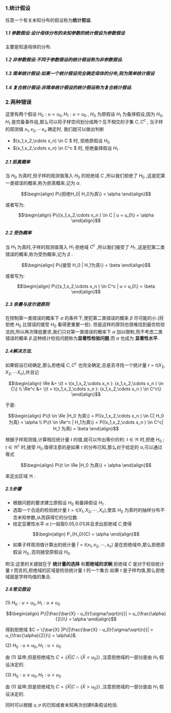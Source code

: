 ### 1.统计假设
任意一个有关未知分布的假设称为**统计假设**.
##### 1.1 参数假设:设计母体分布的未知参数的统计假设为参数假设
主要是知道母体的分布.
##### 1.2 非参数假设:不同于参数假设的统计假设称为非参数假设.
##### 1.3 简单统计假设:如果一个统计假设完全确定母体的分布,则为简单统计假设
##### 1.4 复合统计假设:非简单统计假设的统计假设称为复合统计假设.


### 2.两种错误
这里有两个假设 $H_0:u = u_0,H_1 : u>u_0$ , $H_0$ 为原假设 $H_1$ 为备择假设,因为 $H_0,H_1$ 是完备事件组,那么可以将子样空间划分成两个互不相交的子集 $C,C^c$ , 当子样的观测值 $x_1,x_2,\cdots x_n$ 确定时, 我们就可以做出判断 
* $(x_1,x_2,\cdots x_n) \in C $ 时, 拒绝原假设 $H_0$ 
* $(x_1,x_2,\cdots x_n) \in C^c $ 时, 拒绝备择假设 $H_1$ .
##### 2.1 拒真概率
当 $H_0$ 为真时,但子样的观测值落入 $H_0$ 的拒绝域 $C$ ,所以我们拒绝了 $H_0$ ,这是犯第一类错误的概率,称为拒真概率,记为 $\alpha$.

$$\begin{align}
    P\{拒绝H_0| H_0为真\} = \alpha
\end{align}$$

或者写为:

$$\begin{align}
    P\{(x_1,x_2,\cdots x_n ) \in C |  u = u_0\} = \alpha
\end{align}$$

##### 2.2 受伪概率
当 $H_1$ 为真时,子样的观测值落入 $H_1$ 拒绝域 $C^c$ ,所以我们接受了 $H_1$ ,这是犯第二类错误的概率,称为受伪概率,记为 $\beta$ .

$$\begin{align}
    P\{接受 H_0 | H_1为真\} = \beta 
\end{align}$$

或者写为:

$$\begin{align}
    P\{(x_1,x_2,\cdots x_n ) \in C^c |  u > u_0\} = \beta
\end{align}$$

##### 2.3 奈曼与皮尔逊原则
在控制第一类错误的概率下 $\alpha$ 的条件下,使犯第二类错误的概率 $\beta$ 尽可能的小.(将拒绝 $H_0$ 比错误的接受 $H_0$ 看得更重要一些).
但是这样的原则也很难找到最优检验法则,所以再次降低要求,我们只对第一类错误的概率下 $\alpha$ 加以限制,而不考虑二类错误的概率 $\beta$.这种统计检验问题称为**显著性检验问题**.而 $\alpha$ 也成为 **显著性水平**.

##### 2.4解决方法.
如果假设已经确定,那么拒绝域 $C,C^c$ 也完全确定,总是去寻找一个统计量 $t = t(X_2,X_2,\cdots X_n)$,并且记

$$\begin{align}
    \Re &= \{t = t(x_1,x_2,\cdots x_n ): (x_1,x_2,\cdots x_n ) \in C\} \\
    \Re^c &= \{t = t(x_1,x_2,\cdots x_n ): (x_1,x_2,\cdots x_n ) \in C^c\}
\end{align}$$

于是:

$$\begin{align}
    P\{t \in \Re |H_0 为真\} = P((x_1,x_2,\cdots x_n ) \in C| H_0 为真) = \alpha \\
    P\{t \in \Re^c | H_1为真\} = P((x_1,x_2,\cdots x_n ) \in C^c| H_1 为真) = \beta
\end{align}$$

根据子样观测值,计算相应统计量 $t$ 的值,就可以作出等价的判: $t \in \Re$ 时,拒绝 $H_0$ ; $t \in \Re^c$ 时,接受 $H_0$.值得注意的是如果 $t$ 的分布已知,那么对于给定的 $\alpha$,可以通过等式 

$$\begin{align}
    P\{t \in \Re |H_0 为真\} = \alpha
\end{align}$$

来定出区域 $\Re$ .

##### 2.5步骤
* 根据问题的要求建立原假设 $H_0$ 和备择假设 $H_1$ .
* 选取一个合适的检验统计量 $t = t(X_1,X_2,\cdots ,X_n)$,使其 $H_0$ 为真时的抽样分布不含未知参数,从而获得它的分位数.
* 给定显著性水平 $\alpha$ (一般取0.05,0.01)并且求出拒绝域 $C$,使得

$$\begin{align}
    P_{H_0}(C) = \alpha
\end{align}$$
* 如果子样观测值计算出的统计量 $\hat{t} = t(x_1,x_2,\cdots ,x_n)$ 是在拒绝域中,那么拒绝原假设 $H_0$ ,否则接受原假设 $H_0$.

附注:这里的关键就在于 **统计量的选择** 和**拒绝域的求解**;拒绝域 $C$ 是对于检验统计量 $t$ 而言的,拒绝域的区域是检验统计量 $t$ 的一个集合.如果 $t$ 是子样均值,那么拒绝域就是字样均值的集合.

##### 2.6常见假设
(1) $H_0 : u = u_0 , H_1 : u \not ={u_0}$


$$\begin{align}
    P\{|\frac{\bar{X} - u_0}{\sigma/\sqrt{n}}| > u_{\frac{\alpha}{2}}\} = \alpha
\end{align}$$

得到拒绝域 $C = \{\bar{X} |P\{|\frac{\bar{X} - u_0}{\sigma/\sqrt{n}}| > u_{\frac{\alpha}{2}}\} = \alpha\}$.

(2) $H_0: u \geq u_0 , H_1: u <u_0$

由 $(1)$ 延申,但是拒绝域为 $C = \{\bar{X}| C\cap \{\bar{X}<u_0 \}\}$ ,注意拒绝域的一部分是由 $H_1$ 假设决定的.



(3) $H_0: u \leq u_0 , H_1: u >u_0$

由 $(1)$ 延申,但是拒绝域为 $C = \{\bar{X}| C\cap \{\bar{X}>u_0 \}\}$ ,注意拒绝域的一部分是由 $H_1$ 假设决定的.

同时可以根据 $u,\sigma$ 的已知或者未知再次创建6条假设检验.




